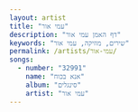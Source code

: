 ```yaml
---
layout: artist
title: "עמי אור"
description: "דף האמן עמי אור"
keywords: "שירים, מוזיקה, עמי אור"
permalink: /artists/עמי-אור/
songs:
  - number: "32991"
    name: "אנא בכוח"
    album: "סינגלים"
    artist: "עמי אור"
---
```

